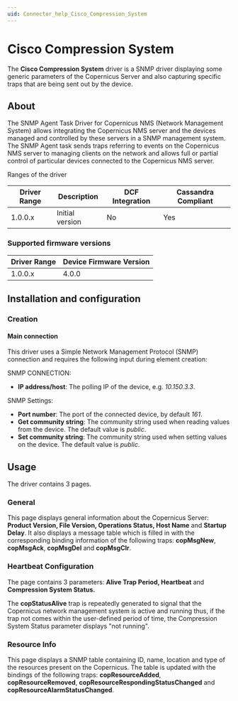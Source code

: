 ```yaml
---
uid: Connector_help_Cisco_Compression_System
---
```


# Cisco Compression System

The **Cisco Compression System** driver is a SNMP driver displaying some generic parameters of the Copernicus Server and also capturing specific traps that are being sent out by the device.

## About

The SNMP Agent Task Driver for Copernicus NMS (Network Management System) allows integrating the Copernicus NMS server and the devices managed and controlled by these servers in a SNMP management system. The SNMP Agent task sends traps referring to events on the Copernicus NMS server to managing clients on the network and allows full or partial control of particular devices connected to the Copernicus NMS server.

Ranges of the driver

| **Driver Range** | **Description** | **DCF Integration** | **Cassandra Compliant** |
|------------------|-----------------|---------------------|-------------------------|
| 1.0.0.x          | Initial version | No                  | Yes                     |

### Supported firmware versions

| **Driver Range** | **Device Firmware Version** |
|------------------|-----------------------------|
| 1.0.0.x          | 4.0.0                       |

## Installation and configuration

### Creation

#### Main connection

This driver uses a Simple Network Management Protocol (SNMP) connection and requires the following input during element creation:

SNMP CONNECTION:

- **IP address/host**: The polling IP of the device, e.g. *10.150.3.3*.

SNMP Settings:

- **Port number**: The port of the connected device, by default *161*.
- **Get community string**: The community string used when reading values from the device. The default value is *public*.
- **Set community string**: The community string used when setting values on the device. The default value is *public*.

## Usage

The driver contains 3 pages.

### General

This page displays general information about the Copernicus Server: **Product Version, File Version, Operations Status, Host Name** and **Startup Delay**. It also displays a message table which is filled in with the corresponding binding information of the following traps: **copMsgNew**, **copMsgAck**, **copMsgDel** and **copMsgClr**.

### Heartbeat Configuration

The page contains 3 parameters: **Alive Trap Period, Heartbeat** and **Compression System Status.**

The **copStatusAlive** trap is repeatedly generated to signal that the Copernicus network management system is active and running thus, if the trap not comes within the user-defined period of time, the Compression System Status parameter displays "not running".

### Resource Info

This page displays a SNMP table containing ID, name, location and type of the resources present on the Copernicus. The table is updated with the bindings of the following traps: **copResourceAdded**, **copResourceRemoved**, **copResourceRespondingStatusChanged** and **copResourceAlarmStatusChanged**.
